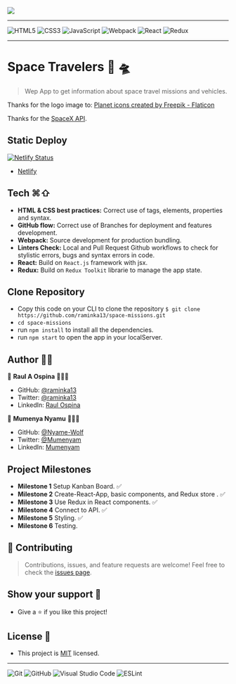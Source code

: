 ![](https://img.shields.io/badge/Microverse-blueviolet)

----
![HTML5](https://img.shields.io/badge/html5-%23E34F26.svg?style=for-the-badge&logo=html5&logoColor=white) ![CSS3](https://img.shields.io/badge/css3-%231572B6.svg?style=for-the-badge&logo=css3&logoColor=white) ![JavaScript](https://img.shields.io/badge/javascript-%23323330.svg?style=for-the-badge&logo=javascript&logoColor=%23F7DF1E)
![Webpack](https://img.shields.io/badge/webpack-%238DD6F9.svg?style=for-the-badge&logo=webpack&logoColor=black) ![React](https://img.shields.io/badge/react-%2320232a.svg?style=for-the-badge&logo=react&logoColor=%2361DAFB) ![Redux](https://img.shields.io/badge/redux-%23593d88.svg?style=for-the-badge&logo=redux&logoColor=white)

----
# Space Travelers 🚀 🛸
> Wep App to get information about space travel missions and vehicles.

Thanks for the logo image to:
[Planet icons created by Freepik - Flaticon](https://www.flaticon.com/free-icons/planet)

Thanks for the [SpaceX API](https://api.spacexdata.com/v3/).

## Static Deploy
[![Netlify Status](https://api.netlify.com/api/v1/badges/104f5581-0998-46cd-9b11-df81ddea2dea/deploy-status)](https://app.netlify.com/sites/space-traverlers-raminka-nyame/deploys)
- [Netlify](https://space-traverlers-raminka-nyame.netlify.app/)

## Tech ⌘⇧
- **HTML & CSS best practices:** Correct use of tags, elements, properties and syntax.
- **GitHub flow:**  Correct use of Branches for deployment and features development.
- **Webpack:**  Source development for production bundling.
- **Linters Check:** Local and Pull Request Github workflows to check for stylistic errors, bugs and syntax errors in code.
- **React:** Build on `React.js` framework with jsx.
- **Redux:** Build on `Redux Toolkit` librarie to manage the app state.

## Clone Repository
- Copy this code on your CLI to clone the repository `$ git clone https://github.com/raminka13/space-missions.git`
- `cd space-missions`
- run `npm install` to install all the dependencies.
- run `npm start` to open the app in your localServer.


## Author ✍🏼
👤 **Raul A Ospina** 🧑🏻‍💻
- GitHub: [@raminka13](https://github.com/raminka13)
- Twitter: [@raminka13](https://twitter.com/raminka13)
- LinkedIn: [Raul Ospina](http://linkedin.com/in/raul-ospina)

👤 **Mumenya Nyamu** 🧑🏻‍💻
- GitHub: [@Nyame-Wolf](https://github.com/Nyame-Wolf)
- Twitter: [@Mumenyam](https://twitter.com/Mumenyam)
- LinkedIn: [Mumenyam](https://www.linkedin.com/in/mumenya-nyamu-software-engineer-data-enthusiast/)

## Project Milestones
- **Milestone 1** Setup Kanban Board. ✅
- **Milestone 2** Create-React-App, basic components, and Redux store . ✅
- **Milestone 3** Use Redux in React components. ✅
- **Milestone 4** Connect to API. ✅
- **Milestone 5** Styling. ✅
- **Milestone 6** Testing. 


## 🤝 Contributing
> Contributions, issues, and feature requests are welcome!
Feel free to check the [issues page](https://github.com/raminka13/space-missions/issues).

## Show your support 🦾
- Give a ⭐️ if you like this project!

## License 📝 
- This project is [MIT](LICENSE) licensed.

----
![Git](https://img.shields.io/badge/git-%23F05033.svg?style=for-the-badge&logo=git&logoColor=white) ![GitHub](https://img.shields.io/badge/github-%23121011.svg?style=for-the-badge&logo=github&logoColor=white) ![Visual Studio Code](https://img.shields.io/badge/Visual%20Studio%20Code-0078d7.svg?style=for-the-badge&logo=visual-studio-code&logoColor=white) ![ESLint](https://img.shields.io/badge/ESLint-4B3263?style=for-the-badge&logo=eslint&logoColor=white)
